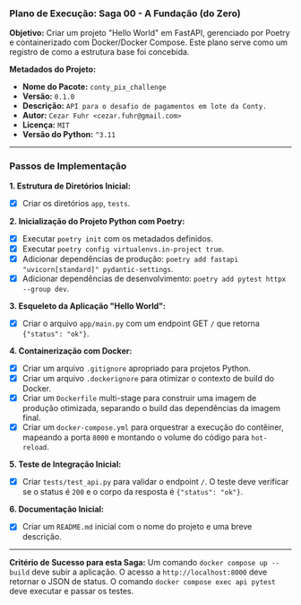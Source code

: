 ### **Plano de Execução: Saga 00 - A Fundação (do Zero)**

**Objetivo:** Criar um projeto "Hello World" em FastAPI, gerenciado por Poetry e containerizado com Docker/Docker Compose. Este plano serve como um registro de como a estrutura base foi concebida.

**Metadados do Projeto:**
*   **Nome do Pacote:** `conty_pix_challenge`
*   **Versão:** `0.1.0`
*   **Descrição:** `API para o desafio de pagamentos em lote da Conty.`
*   **Autor:** `Cezar Fuhr <cezar.fuhr@gmail.com>`
*   **Licença:** `MIT`
*   **Versão do Python:** `^3.11`

---

### **Passos de Implementação**

**1. Estrutura de Diretórios Inicial:**
   - [X] Criar os diretórios `app`, `tests`.

**2. Inicialização do Projeto Python com Poetry:**
   - [X] Executar `poetry init` com os metadados definidos.
   - [X] Executar `poetry config virtualenvs.in-project true`.
   - [X] Adicionar dependências de produção: `poetry add fastapi "uvicorn[standard]" pydantic-settings`.
   - [X] Adicionar dependências de desenvolvimento: `poetry add pytest httpx --group dev`.

**3. Esqueleto da Aplicação "Hello World":**
   - [X] Criar o arquivo `app/main.py` com um endpoint GET `/` que retorna `{"status": "ok"}`.

**4. Containerização com Docker:**
   - [X] Criar um arquivo `.gitignore` apropriado para projetos Python.
   - [X] Criar um arquivo `.dockerignore` para otimizar o contexto de build do Docker.
   - [X] Criar um `Dockerfile` multi-stage para construir uma imagem de produção otimizada, separando o build das dependências da imagem final.
   - [X] Criar um `docker-compose.yml` para orquestrar a execução do contêiner, mapeando a porta `8000` e montando o volume do código para `hot-reload`.

**5. Teste de Integração Inicial:**
   - [X] Criar `tests/test_api.py` para validar o endpoint `/`. O teste deve verificar se o status é `200` e o corpo da resposta é `{"status": "ok"}`.

**6. Documentação Inicial:**
   - [X] Criar um `README.md` inicial com o nome do projeto e uma breve descrição.

---
**Critério de Sucesso para esta Saga:**
Um comando `docker compose up --build` deve subir a aplicação. O acesso a `http://localhost:8000` deve retornar o JSON de status. O comando `docker compose exec api pytest` deve executar e passar os testes.
